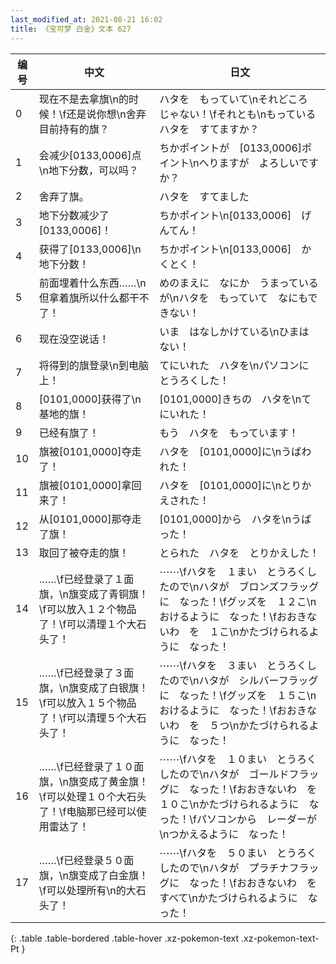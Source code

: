 ```yaml
---
last_modified_at: 2021-08-21 16:02
title: 《宝可梦 白金》文本 627
---
```

| 编号 | 中文 | 日文 |
| ---- | ---- | ---- |
| 0 | 现在不是去拿旗\n的时候！\f还是说你想\n舍弃目前持有的旗？ | ハタを　もっていて\nそれどころ　じゃない！\fそれとも\nもっている　ハタを　すてますか？ |
| 1 | 会减少[0133,0006]点\n地下分数，可以吗？ | ちかポイントが　[0133,0006]ポイント\nへりますが　よろしいですか？ |
| 2 | 舍弃了旗。 | ハタを　すてました |
| 3 | 地下分数减少了[0133,0006]！ | ちかポイント\n[0133,0006]　げんてん！ |
| 4 | 获得了[0133,0006]\n地下分数！ | ちかポイント\n[0133,0006]　かくとく！ |
| 5 | 前面埋着什么东西……\n但拿着旗所以什么都干不了！ | めのまえに　なにか　うまっているが\nハタを　もっていて　なにもできない！ |
| 6 | 现在没空说话！ | いま　はなしかけている\nひまは　ない！ |
| 7 | 将得到的旗登录\n到电脑上！ | てにいれた　ハタを\nパソコンに　とうろくした！ |
| 8 | [0101,0000]获得了\n基地的旗！ | [0101,0000]きちの　ハタを\nてにいれた！ |
| 9 | 已经有旗了！ | もう　ハタを　もっています！ |
| 10 | 旗被[0101,0000]夺走了！ | ハタを　[0101,0000]に\nうばわれた！ |
| 11 | 旗被[0101,0000]拿回来了！ | ハタを　[0101,0000]に\nとりかえされた！ |
| 12 | 从[0101,0000]那夺走了旗！ | [0101,0000]から　ハタを\nうばった！ |
| 13 | 取回了被夺走的旗！ | とられた　ハタを　とりかえした！ |
| 14 | ……\f已经登录了１面旗，\n旗变成了青铜旗！\f可以放入１２个物品了！\f可以清理１个大石头了！ | ⋯⋯\fハタを　１まい　とうろくしたので\nハタが　ブロンズフラッグに　なった！\fグッズを　１２こ\nおけるように　なった！\fおおきないわ　を　１こ\nかたづけられるように　なった！ |
| 15 | ……\f已经登录了３面旗，\n旗变成了白银旗！\f可以放入１５个物品了！\f可以清理５个大石头了！ | ⋯⋯\fハタを　３まい　とうろくしたので\nハタが　シルバーフラッグに　なった！\fグッズを　１５こ\nおけるように　なった！\fおおきないわ　を　５つ\nかたづけられるように　なった！ |
| 16 | ……\f已经登录了１０面旗，\n旗变成了黄金旗！\f可以处理１０个大石头了！\f电脑那已经可以使用雷达了！ | ⋯⋯\fハタを　１０まい　とうろくしたので\nハタが　ゴールドフラッグに　なった！\fおおきないわ　を　１０こ\nかたづけられるように　なった！\fパソコンから　レーダーが\nつかえるように　なった！ |
| 17 | ……\f已经登录５０面旗，\n旗变成了白金旗！\f可以处理所有\n的大石头了！ | ⋯⋯\fハタを　５０まい　とうろくしたので\nハタが　プラチナフラッグに　なった！\fおおきないわ　を　すべて\nかたづけられるように　なった！ |
{: .table .table-bordered .table-hover .xz-pokemon-text .xz-pokemon-text-Pt }